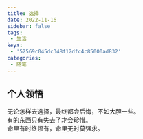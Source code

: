 ```yaml
---
title: 选择
date: 2022-11-16
sidebar: false
tags: 
 - 生活
keys:
 - '52569c045dc348f12dfc4c85000ad832'
categories:
 - 随笔
---
```

## 个人领悟

无论怎样去选择，最终都会后悔，不如大胆一些。  
有的东西只有失去了才会珍惜。  
命里有时终须有，命里无时莫强求。  


